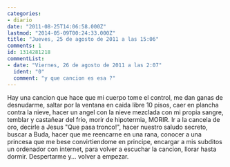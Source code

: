 ```yaml
---
categories:
- diario
date: "2011-08-25T14:06:58.000Z"
lastmod: "2014-05-09T00:24:33.000Z"
title: "Jueves, 25 de agosto de 2011 a las 15:06"
comments: 1
id: 1314281218
commentList:
- date: "Viernes, 26 de agosto de 2011 a las 2:07"
  ident: "0"
  comment: "y que cancion es esa ?"
---
```


Hay una cancion que hace que mi cuerpo tome el control, me dan ganas de desnudarme, saltar por la ventana en caida libre 10 pisos, caer en plancha contra la nieve, hacer un angel con la nieve mezclada con mi propia sangre, temblar y castañear del frio, morir de hipotermia, MORIR. Ir a la cancela de oro, decirle a Jesus "Que pasa tronco!", hacer nuestro saludo secreto, buscar a Buda, hacer que me reencarne en una rana, conocer a una princesa que me bese convirtiendome en principe, encargar a mis subditos un ordenador con internet, para volver a escuchar la cancion, llorar hasta dormir. Despertarme y... volver a empezar.
